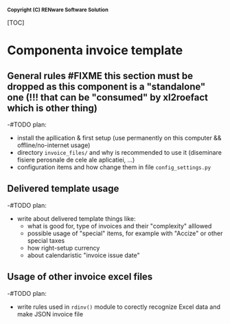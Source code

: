<small markdown=1>**Copyright (C) RENware Software Solution**</small>

[TOC]

# Componenta invoice template


## General rules  #FIXME this section must be dropped as this component is a "standalone" one (!!! that can be "consumed" by xl2roefact which is other thing)

-#TODO plan:
- install the apllication & first setup (use permanently on this computer && offline/no-internet usage)
- directory `invoice_files/` and why is recommended to use it (diseminare fisiere perosnale de cele ale aplicatiei, ...)
- configuration items and how change them in file `config_settings.py`




## Delivered template usage

-#TODO plan:
- write about delivered template things like:
	- what is good for, type of invoices and their "complexity" alllowed
	- possible usage of "special" items, for example with "Accize" or other special taxes
	- how right-setup currency
	- about calendaristic "invoice issue date"




## Usage of other invoice excel files

-#TODO plan:
- write rules used in `rdinv()` module to corectly recognize Excel data and make JSON invoice file


